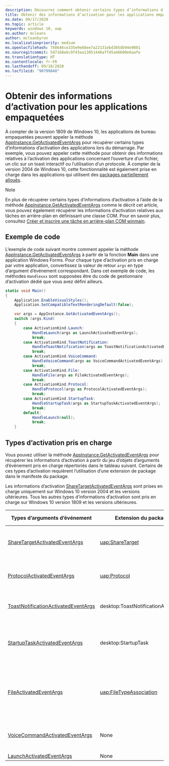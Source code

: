 ```yaml
---
description: Découvrez comment obtenir certains types d’informations d’activation pour les applications .NET empaquetées et C++/Win32 natives
title: Obtenir des informations d’activation pour les applications empaquetées
ms.date: 09/17/2020
ms.topic: article
keywords: windows 10, uwp
ms.author: mcleans
author: mcleanbyron
ms.localizationpriority: medium
ms.openlocfilehash: 748646ce335e9e68ee7a22131ebd305db94e9801
ms.sourcegitcommit: 5d7168ebc9f43aa13051446aff45a46600e6aafe
ms.translationtype: HT
ms.contentlocale: fr-FR
ms.lasthandoff: 09/18/2020
ms.locfileid: "90799848"
---
```

# <a name="get-activation-info-for-packaged-apps"></a>Obtenir des informations d’activation pour les applications empaquetées

À compter de la version 1809 de Windows 10, les applications de bureau empaquetées peuvent appeler la méthode [AppInstance.GetActivatedEventArgs](/uwp/api/windows.applicationmodel.appinstance.getactivatedeventargs) pour récupérer certains types d’informations d’activation des applications lors du démarrage. Par exemple, vous pouvez appeler cette méthode pour obtenir des informations relatives à l’activation des applications concernant l’ouverture d’un fichier, un clic sur un toast interactif ou l’utilisation d’un protocole. À compter de la version 2004 de Windows 10, cette fonctionnalité est également prise en charge dans les applications qui utilisent des [packages partiellement alloués](/windows/apps/desktop/modernize/grant-identity-to-nonpackaged-apps).

> [!NOTE]
> En plus de récupérer certains types d’informations d’activation à l’aide de la méthode [AppInstance.GetActivatedEventArgs](/uwp/api/windows.applicationmodel.appinstance.getactivatedeventargs) comme le décrit cet article, vous pouvez également récupérer les informations d’activation relatives aux tâches en arrière-plan en définissant une classe COM. Pour en savoir plus, consultez [Créer et inscrire une tâche en arrière-plan COM winmain](/windows/uwp/launch-resume/create-and-register-a-winmain-background-task).

## <a name="code-example"></a>Exemple de code

L’exemple de code suivant montre comment appeler la méthode [AppInstance.GetActivatedEventArgs](/uwp/api/windows.applicationmodel.appinstance.getactivatedeventargs) à partir de la fonction **Main** dans une application Windows Forms. Pour chaque type d’activation pris en charge par votre application, convertissez la valeur de retour `args` en type d’argument d’événement correspondant. Dans cet exemple de code, les méthodes `Handlexxx` sont supposées être du code de gestionnaire d’activation dédié que vous avez défini ailleurs.

```csharp
static void Main()
{
    Application.EnableVisualStyles();
    Application.SetCompatibleTextRenderingDefault(false);

    var args = AppInstance.GetActivatedEventArgs();
    switch (args.Kind)
    {
        case ActivationKind.Launch:
            HandleLaunch(args as LaunchActivatedEventArgs);
            break;
        case ActivationKind.ToastNotification:
            HandleToastNotification(args as ToastNotificationActivatedEventArgs);
            break;
        case ActivationKind.VoiceCommand:
            HandleVoiceCommand(args as VoiceCommandActivatedEventArgs);
            break;
        case ActivationKind.File:
            HandleFile(args as FileActivatedEventArgs);
            break;
        case ActivationKind.Protocol:
            HandleProtocol(args as ProtocolActivatedEventArgs);
            break;
        case ActivationKind.StartupTask:
            HandleStartupTask(args as StartupTaskActivatedEventArgs);
            break;
        default:
            HandleLaunch(null);
            break;
    }
```

## <a name="supported-activation-types"></a>Types d’activation pris en charge

Vous pouvez utiliser la méthode [AppInstance.GetActivatedEventArgs](/uwp/api/windows.applicationmodel.appinstance.getactivatedeventargs) pour récupérer les informations d’activation à partir du jeu d’objets d’arguments d’événement pris en charge répertoriés dans le tableau suivant. Certains de ces types d’activation requièrent l’utilisation d’une extension de package dans le manifeste du package.

Les informations d’activation [ShareTargetActivatedEventArgs](/uwp/api/windows.applicationmodel.activation.sharetargetactivatedeventargs) sont prises en charge uniquement sur Windows 10 version 2004 et les versions ultérieures. Tous les autres types d’informations d’activation sont pris en charge sur Windows 10 version 1809 et les versions ultérieures.

| Types d’arguments d’événement | Extension du package | Documents connexes | 
|-------------------|-----------------|-----------------------|
| [ShareTargetActivatedEventArgs](/uwp/api/windows.applicationmodel.activation.sharetargetactivatedeventargs) | [uap:ShareTarget](/uwp/schemas/appxpackage/uapmanifestschema/element-uap-sharetarget) | [Faire de votre application de bureau une cible de partage](/windows/apps/desktop/modernize/desktop-to-uwp-extend#making-your-desktop-application-a-share-target) |
| [ProtocolActivatedEventArgs](/uwp/api/windows.applicationmodel.activation.protocolactivatedeventargs) | [uap:Protocol](/uwp/schemas/appxpackage/uapmanifestschema/element-uap-protocol) | [Démarrer votre application à l’aide d’un protocole](/windows/apps/desktop/modernize/desktop-to-uwp-extensions#start-your-application-by-using-a-protocol) |
| [ToastNotificationActivatedEventArgs](/uwp/api/windows.applicationmodel.activation.toastnotificationactivatedeventarg) | desktop:ToastNotificationActivation | [Notifications toast à partir d’applications de bureau](/windows/uwp/design/shell/tiles-and-notifications/toast-desktop-apps) |
| [StartupTaskActivatedEventArgs](/uwp/api/windows.applicationmodel.activation.startuptaskactivatedeventargs)  | desktop:StartupTask | [Démarrer un fichier exécutable lorsque les utilisateurs se connectent à Windows](/windows/apps/desktop/modernize/desktop-to-uwp-extensions#start-an-executable-file-when-users-log-into-windows) |
| [FileActivatedEventArgs](/uwp/api/windows.applicationmodel.activation.fileactivatedeventargs) | [uap:FileTypeAssociation](/uwp/schemas/appxpackage/uapmanifestschema/element-uap-filetypeassociation) | [Associer votre application empaquetée à un ensemble de types de fichiers](/windows/apps/desktop/modernize/desktop-to-uwp-extensions#associate-your-packaged-application-with-a-set-of-file-types) |
| [VoiceCommandActivatedEventArgs](/uwp/api/windows.applicationmodel.activation.voicecommandactivatedeventargs) | None | [Gérer l’activation et exécuter les commandes vocales](/cortana/voice-commands/launch-a-foreground-app-with-voice-commands-in-cortana) |
| [LaunchActivatedEventArgs](/uwp/api/windows.applicationmodel.activation.launchactivatedeventargs) | None |  |
